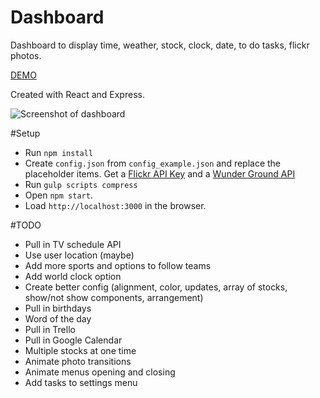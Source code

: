 # Dashboard
Dashboard to display time, weather, stock, clock, date, to do tasks, flickr photos.

[DEMO](http://ryanburgess.github.io/dashboard/)

Created with React and Express.

![Screenshot of dashboard](https://raw.github.com/ryanburgess/dashboard/master/screenshot.jpg)

#Setup
* Run `npm install`
* Create `config.json` from `config_example.json` and replace the placeholder items. Get a [Flickr API Key](https://www.flickr.com/services/api/misc.api_keys.html) and a [Wunder Ground API](http://api.wunderground.com/)
* Run `gulp scripts compress`
* Open `npm start`.
* Load `http://localhost:3000` in the browser.

#TODO
* Pull in TV schedule API
* Use user location (maybe)
* Add more sports and options to follow teams
* Add world clock option
* Create better config (alignment, color, updates, array of stocks, show/not show components, arrangement)
* Pull in birthdays
* Word of the day
* Pull in Trello
* Pull in Google Calendar
* Multiple stocks at one time
* Animate photo transitions
* Animate menus opening and closing
* Add tasks to settings menu

